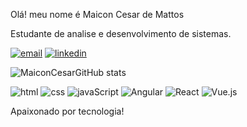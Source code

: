 Olá! meu nome é Maicon Cesar de Mattos

Estudante de analise e desenvolvimento de sistemas.

[![email](https://img.shields.io/badge/Gmail-D14836?style=for-the-badge&logo=gmail&logoColor=white)](MaiconCesarPimenta@hotmail.com)
[![linkedin](https://img.shields.io/badge/LinkedIn-0077B5?style=for-the-badge&logo=linkedin&logoColor=white)](https://www.linkedin.com/in/maiconcesardemattos/) 

![MaiconCesarGitHub stats](https://github-readme-stats.vercel.app/api?username=MaiconCesar&show_icons=true&theme=dracula) 

![html](https://img.shields.io/badge/HTML5-E34F26?style=for-the-badge&logo=html5&logoColor=white)
![css](https://img.shields.io/badge/CSS3-1572B6?style=for-the-badge&logo=css3&logoColor=white)
![javaScript](https://img.shields.io/badge/JavaScript-323330?style=for-the-badge&logo=javascript&logoColor=F7DF1E)
![Angular](https://img.shields.io/badge/Angular-DD0031?style=for-the-badge&logo=angular&logoColor=white)
![React](https://img.shields.io/badge/React-20232A?style=for-the-badge&logo=react&logoColor=61DAFB)
![Vue.js](https://img.shields.io/badge/Vue.js-35495E?style=for-the-badge&logo=vue.js&logoColor=4FC08D)

Apaixonado por tecnologia!
